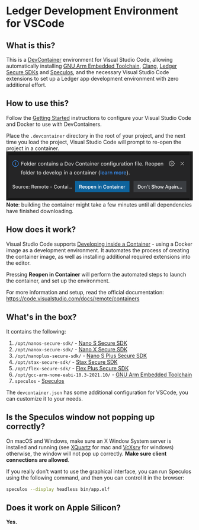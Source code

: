 # Ledger Development Environment for VSCode

## What is this?

This is a [DevContainer](https://code.visualstudio.com/docs/remote/containers) environment for Visual Studio Code, allowing automatically installing [GNU Arm Embedded Toolchain](https://developer.arm.com/tools-and-software/open-source-software/developer-tools/gnu-toolchain/gnu-rm), [Clang](https://clang.llvm.org/), [Ledger Secure SDKs](https://github.com/LedgerHQ?q=secure-sdk) and [Speculos](https://github.com/LedgerHQ/speculos), and the necessary Visual Studio Code extensions to set up a Ledger app development environment with zero additional effort.

## How to use this?

Follow the [Getting Started](https://code.visualstudio.com/docs/remote/containers#_getting-started) instructions to configure your Visual Studio Code and Docker to use with DevContainers.

Place the `.devcontainer` directory in the root of your project, and the next time you load the project, Visual Studio Code will prompt to re-open the project in a container.
![Visual Studio Code prompt to re-open the project in a container.](./imgs/vscode.png)
**Note**: building the container might take a few minutes until all dependencies have finished downloading.

## How does it work?

Visual Studio Code supports [Developing inside a Container](https://code.visualstudio.com/docs/remote/containers) - using a Docker image as a development environment. It automates the process of creating the container image, as well as installing additional required extensions into the editor.

Pressing **Reopen in Container** will perform the automated steps to launch the container, and set up the environment.

For more information and setup, read the official documentation: https://code.visualstudio.com/docs/remote/containers

## What's in the box?

It contains the following:

1. `/opt/nanos-secure-sdk/` - [Nano S Secure SDK](https://github.com/LedgerHQ/nanos-secure-sdk)
2. `/opt/nanox-secure-sdk/` - [Nano X Secure SDK](https://github.com/LedgerHQ/ledger-secure-sdk)
3. `/opt/nanoplus-secure-sdk/` - [Nano S Plus Secure SDK](https://github.com/LedgerHQ/ledger-secure-sdk)
4. `/opt/stax-secure-sdk/` - [Stax Secure SDK](https://github.com/LedgerHQ/ledger-secure-sdk)
5. `/opt/flex-secure-sdk/` - [Flex Plus Secure SDK](https://github.com/LedgerHQ/ledger-secure-sdk)
6. `/opt/gcc-arm-none-eabi-10.3-2021.10/` - [GNU Arm Embedded Toolchain](https://developer.arm.com/tools-and-software/open-source-software/developer-tools/gnu-toolchain/gnu-rm)
7. `speculos` - [Speculos](https://github.com/LedgerHQ/speculos)

The `devcontainer.json` has some additional configuration for VSCode, you can customize it to your needs.

## Is the Speculos window not popping up correctly?

On macOS and Windows, make sure an X Window System server is installed and running (see [XQuartz](https://www.xquartz.org/) for mac and [VcXsrv](https://sourceforge.net/projec) for windows) otherwise, the window will not pop up correctly. **Make sure client connections are allowed**.

If you really don't want to use the graphical interface, you can run Speculos using the following command, and then you can control it in the browser:

```bash
speculos --display headless bin/app.elf
```

## Does it work on Apple Silicon?

**Yes.**

